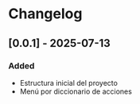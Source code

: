 # Changelog

## [0.0.1] - 2025-07-13
### Added
- Estructura inicial del proyecto
- Menú por diccionario de acciones
